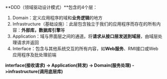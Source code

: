 **DDD（领域驱动设计模式）**包含的4个层：

1. Domain：定义应用程序的域和**业务逻辑**的地方
2. Infrastructure（基础设施）：此层包含独立于我们的应用程序而存在的所有内容：**外部库，数据库引擎**等
3. Application：域与界面层之间的通道。将**请求从接口层发送到域层**，由域层处理请求并返回
4. Interface：包含与其他系统交互的所有内容，如**Web服务**、RMI接口或Web应用程序及批处理前端

**interface(接收请求) -> Application(转发) -> Domain(服务处理) ->infrastructure(调用底层库)**


